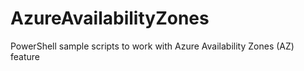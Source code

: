 # AzureAvailabilityZones
PowerShell sample scripts to work with Azure Availability Zones (AZ) feature 
